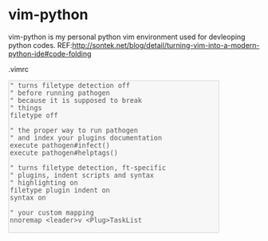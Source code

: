 vim-python
==========

vim-python is my personal python vim environment used for devleoping python codes. REF:http://sontek.net/blog/detail/turning-vim-into-a-modern-python-ide#code-folding

.vimrc
<textarea rows="20" cols="50" disabled readonly style = 'resize: none;'>
" turns filetype detection off
" before running pathogen
" because it is supposed to break
" things
filetype off

" the proper way to run pathogen
" and index your plugins documentation
execute pathogen#infect()
execute pathogen#helptags()

" turns filetype detection, ft-specific
" plugins, indent scripts and syntax
" highlighting on
filetype plugin indent on
syntax on

" your custom mapping
nnoremap <leader>v <Plug>TaskList
</textarea>

